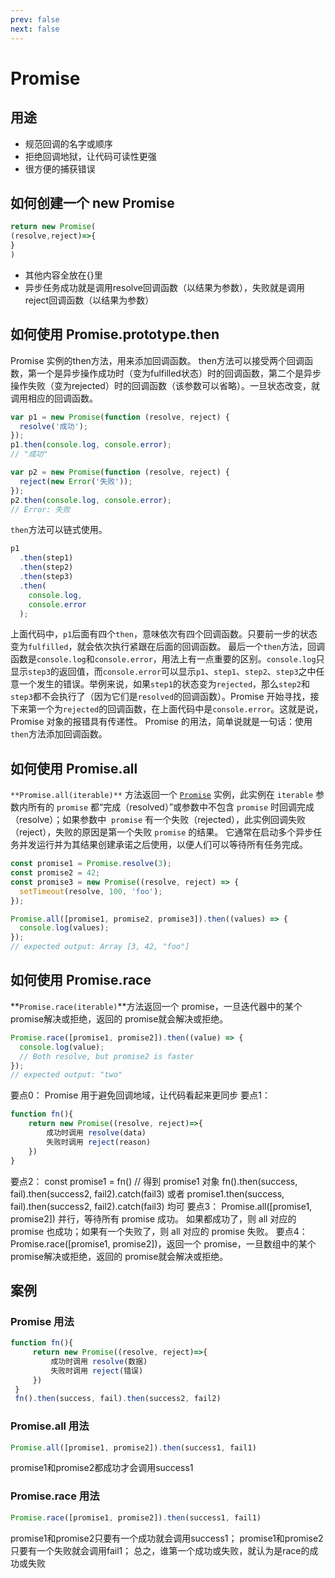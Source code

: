 ```yaml
---
prev: false
next: false
---
```

# Promise

## 用途

- 规范回调的名字或顺序
- 拒绝回调地狱，让代码可读性更强
- 很方便的捕获错误

## 如何创建一个 new Promise

```javascript
return new Promise(
(resolve,reject)=>{
}
)
```

- 其他内容全放在{}里
- 异步任务成功就是调用resolve回调函数（以结果为参数），失败就是调用reject回调函数（以结果为参数）

## 如何使用 Promise.prototype.then

Promise 实例的then方法，用来添加回调函数。
then方法可以接受两个回调函数，第一个是异步操作成功时（变为fulfilled状态）时的回调函数，第二个是异步操作失败（变为rejected）时的回调函数（该参数可以省略）。一旦状态改变，就调用相应的回调函数。

```javascript
var p1 = new Promise(function (resolve, reject) {
  resolve('成功');
});
p1.then(console.log, console.error);
// "成功"

var p2 = new Promise(function (resolve, reject) {
  reject(new Error('失败'));
});
p2.then(console.log, console.error);
// Error: 失败
```

`then`方法可以链式使用。

```javascript
p1
  .then(step1)
  .then(step2)
  .then(step3)
  .then(
    console.log,
    console.error
  );
```

上面代码中，`p1`后面有四个`then`，意味依次有四个回调函数。只要前一步的状态变为`fulfilled`，就会依次执行紧跟在后面的回调函数。
最后一个`then`方法，回调函数是`console.log`和`console.error`，用法上有一点重要的区别。`console.log`只显示`step3`的返回值，而`console.error`可以显示`p1`、`step1`、`step2`、`step3`之中任意一个发生的错误。举例来说，如果`step1`的状态变为`rejected`，那么`step2`和`step3`都不会执行了（因为它们是`resolved`的回调函数）。Promise 开始寻找，接下来第一个为`rejected`的回调函数，在上面代码中是`console.error`。这就是说，Promise 对象的报错具有传递性。
Promise 的用法，简单说就是一句话：使用`then`方法添加回调函数。

## 如何使用 Promise.all

`**Promise.all(iterable)**` 方法返回一个 [`Promise`](https://developer.mozilla.org/zh-CN/docs/Web/JavaScript/Reference/Global_Objects/Promise) 实例，此实例在 `iterable` 参数内所有的 `promise` 都“完成（resolved）”或参数中不包含 `promise` 时回调完成（resolve）；如果参数中  `promise` 有一个失败（rejected），此实例回调失败（reject），失败的原因是第一个失败 `promise` 的结果。
它通常在启动多个异步任务并发运行并为其结果创建承诺之后使用，以便人们可以等待所有任务完成。

```javascript
const promise1 = Promise.resolve(3);
const promise2 = 42;
const promise3 = new Promise((resolve, reject) => {
  setTimeout(resolve, 100, 'foo');
});

Promise.all([promise1, promise2, promise3]).then((values) => {
  console.log(values);
});
// expected output: Array [3, 42, "foo"]
```

## 如何使用 Promise.race

**`Promise.race(iterable)`**方法返回一个 promise，一旦迭代器中的某个promise解决或拒绝，返回的 promise就会解决或拒绝。

```javascript
Promise.race([promise1, promise2]).then((value) => {
  console.log(value);
  // Both resolve, but promise2 is faster
});
// expected output: "two"

```

要点0：
Promise 用于避免回调地域，让代码看起来更同步
要点1：

```javascript
function fn(){
    return new Promise((resolve, reject)=>{
        成功时调用 resolve(data)
        失败时调用 reject(reason)
    })
}
```

要点2：
const promise1 = fn() // 得到 promise1 对象
fn().then(success, fail).then(success2, fail2).catch(fail3)
或者
promise1.then(success, fail).then(success2, fail2).catch(fail3)
均可
要点3：
Promise.all([promise1, promise2]) 并行，等待所有 promise 成功。
如果都成功了，则 all 对应的 promise 也成功；如果有一个失败了，则 all 对应的 promise 失败。
要点4：
Promise.race([promise1, promise2])，返回一个 promise，一旦数组中的某个promise解决或拒绝，返回的 promise就会解决或拒绝。

## 案例

### Promise 用法

```javascript
function fn(){
     return new Promise((resolve, reject)=>{
         成功时调用 resolve(数据)
         失败时调用 reject(错误)
     })
 }
 fn().then(success, fail).then(success2, fail2)
```

### Promise.all 用法

```javascript
Promise.all([promise1, promise2]).then(success1, fail1)
```

promise1和promise2都成功才会调用success1

### Promise.race 用法

```javascript
Promise.race([promise1, promise2]).then(success1, fail1)
```

promise1和promise2只要有一个成功就会调用success1；
promise1和promise2只要有一个失败就会调用fail1；
总之，谁第一个成功或失败，就认为是race的成功或失败

